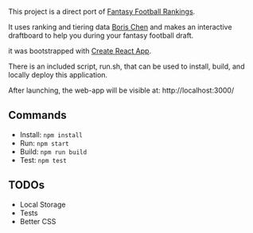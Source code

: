 This project is a direct port of [Fantasy Football Rankings](https://github.com/jayjzheng/ff_rankings).

It uses ranking and tiering data [Boris Chen](http://www.borischen.co/) and makes an interactive draftboard to help you during your fantasy football draft.

it was bootstrapped with [Create React App](https://github.com/facebookincubator/create-react-app).

There is an included script, run.sh, that can be used to install, build, and locally deploy this application.

After launching, the web-app will be visible at: http://localhost:3000/

## Commands
- Install: `npm install`
- Run: `npm start`
- Build: `npm run build`
- Test: `npm test`

## TODOs
- Local Storage
- Tests
- Better CSS
